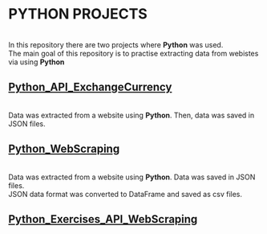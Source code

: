 # PYTHON PROJECTS
<br />In this repository there are two projects where **Python** was used.
<br />The main goal of this repository is to practise extracting data from webistes via using **Python**

## [Python_API_ExchangeCurrency](https://github.com/Longwinter93/Python_Projects/tree/main/Python_API_ExchangeCurrency)
<br />Data was extracted from a website using **Python**. Then, data was saved in JSON files.

## [Python_WebScraping](https://github.com/Longwinter93/Python_Projects/tree/main/Python_WebScraping)
<br />Data was extracted from a website using **Python**. Data was saved in JSON files.
<br />JSON data format was converted to DataFrame and saved as csv files.

## [Python_Exercises_API_WebScraping](https://github.com/Longwinter93/Python_Projects/tree/main/Python_Exercies_API_WebScraping)
<br />
<br />

